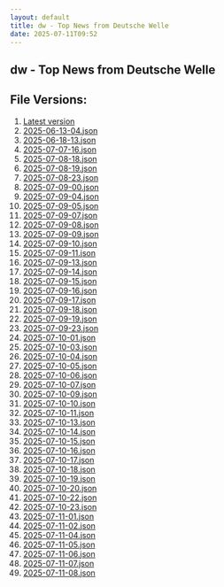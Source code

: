 ```yaml
---
layout: default
title: dw - Top News from Deutsche Welle
date: 2025-07-11T09:52
---
```


## dw - Top News from Deutsche Welle

<div id="data-chart"></div>
<div id="data-table"></div>
<script>
document.addEventListener('DOMContentLoaded', function(){
  document.getElementById('data-table').textContent = 'This source isn't supported for tables yet.';
});
</script>

## File Versions:
1. [Latest version](./latest.json)
2. [2025-06-13-04.json](./2025-06-13-04.json)
3. [2025-06-18-13.json](./2025-06-18-13.json)
4. [2025-07-07-16.json](./2025-07-07-16.json)
5. [2025-07-08-18.json](./2025-07-08-18.json)
6. [2025-07-08-19.json](./2025-07-08-19.json)
7. [2025-07-08-23.json](./2025-07-08-23.json)
8. [2025-07-09-00.json](./2025-07-09-00.json)
9. [2025-07-09-04.json](./2025-07-09-04.json)
10. [2025-07-09-05.json](./2025-07-09-05.json)
11. [2025-07-09-07.json](./2025-07-09-07.json)
12. [2025-07-09-08.json](./2025-07-09-08.json)
13. [2025-07-09-09.json](./2025-07-09-09.json)
14. [2025-07-09-10.json](./2025-07-09-10.json)
15. [2025-07-09-11.json](./2025-07-09-11.json)
16. [2025-07-09-13.json](./2025-07-09-13.json)
17. [2025-07-09-14.json](./2025-07-09-14.json)
18. [2025-07-09-15.json](./2025-07-09-15.json)
19. [2025-07-09-16.json](./2025-07-09-16.json)
20. [2025-07-09-17.json](./2025-07-09-17.json)
21. [2025-07-09-18.json](./2025-07-09-18.json)
22. [2025-07-09-19.json](./2025-07-09-19.json)
23. [2025-07-09-23.json](./2025-07-09-23.json)
24. [2025-07-10-01.json](./2025-07-10-01.json)
25. [2025-07-10-03.json](./2025-07-10-03.json)
26. [2025-07-10-04.json](./2025-07-10-04.json)
27. [2025-07-10-05.json](./2025-07-10-05.json)
28. [2025-07-10-06.json](./2025-07-10-06.json)
29. [2025-07-10-07.json](./2025-07-10-07.json)
30. [2025-07-10-09.json](./2025-07-10-09.json)
31. [2025-07-10-10.json](./2025-07-10-10.json)
32. [2025-07-10-11.json](./2025-07-10-11.json)
33. [2025-07-10-13.json](./2025-07-10-13.json)
34. [2025-07-10-14.json](./2025-07-10-14.json)
35. [2025-07-10-15.json](./2025-07-10-15.json)
36. [2025-07-10-16.json](./2025-07-10-16.json)
37. [2025-07-10-17.json](./2025-07-10-17.json)
38. [2025-07-10-18.json](./2025-07-10-18.json)
39. [2025-07-10-19.json](./2025-07-10-19.json)
40. [2025-07-10-20.json](./2025-07-10-20.json)
41. [2025-07-10-22.json](./2025-07-10-22.json)
42. [2025-07-10-23.json](./2025-07-10-23.json)
43. [2025-07-11-01.json](./2025-07-11-01.json)
44. [2025-07-11-02.json](./2025-07-11-02.json)
45. [2025-07-11-04.json](./2025-07-11-04.json)
46. [2025-07-11-05.json](./2025-07-11-05.json)
47. [2025-07-11-06.json](./2025-07-11-06.json)
48. [2025-07-11-07.json](./2025-07-11-07.json)
49. [2025-07-11-08.json](./2025-07-11-08.json)
